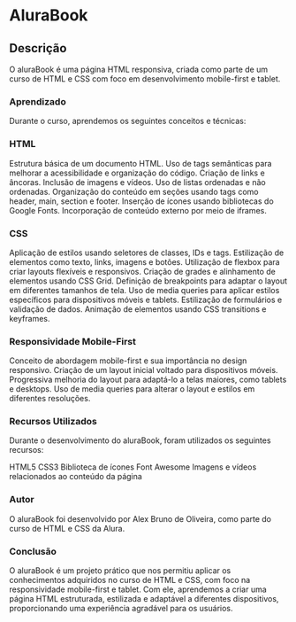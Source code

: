 # AluraBook

## Descrição
O aluraBook é uma página HTML responsiva, criada como parte de um curso de HTML e CSS com foco em desenvolvimento mobile-first e tablet.

### Aprendizado
Durante o curso, aprendemos os seguintes conceitos e técnicas:

### HTML
Estrutura básica de um documento HTML.
Uso de tags semânticas para melhorar a acessibilidade e organização do código.
Criação de links e âncoras.
Inclusão de imagens e vídeos.
Uso de listas ordenadas e não ordenadas.
Organização do conteúdo em seções usando tags como header, main, section e footer.
Inserção de ícones usando bibliotecas do Google Fonts.
Incorporação de conteúdo externo por meio de iframes.
### CSS
Aplicação de estilos usando seletores de classes, IDs e tags.
Estilização de elementos como texto, links, imagens e botões.
Utilização de flexbox para criar layouts flexíveis e responsivos.
Criação de grades e alinhamento de elementos usando CSS Grid.
Definição de breakpoints para adaptar o layout em diferentes tamanhos de tela.
Uso de media queries para aplicar estilos específicos para dispositivos móveis e tablets.
Estilização de formulários e validação de dados.
Animação de elementos usando CSS transitions e keyframes.
### Responsividade Mobile-First
Conceito de abordagem mobile-first e sua importância no design responsivo.
Criação de um layout inicial voltado para dispositivos móveis.
Progressiva melhoria do layout para adaptá-lo a telas maiores, como tablets e desktops.
Uso de media queries para alterar o layout e estilos em diferentes resoluções.
### Recursos Utilizados
Durante o desenvolvimento do aluraBook, foram utilizados os seguintes recursos:

HTML5
CSS3
Biblioteca de ícones Font Awesome
Imagens e vídeos relacionados ao conteúdo da página
### Autor
O aluraBook foi desenvolvido por Alex Bruno de Oliveira, como parte do curso de HTML e CSS da Alura.

### Conclusão
O aluraBook é um projeto prático que nos permitiu aplicar os conhecimentos adquiridos no curso de HTML e CSS, com foco na responsividade mobile-first e tablet. Com ele, aprendemos a criar uma página HTML estruturada, estilizada e adaptável a diferentes dispositivos, proporcionando uma experiência agradável para os usuários.
